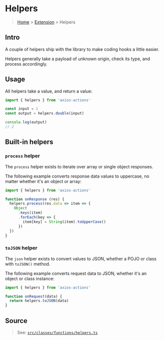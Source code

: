 # Helpers

> [Home](../README.md) &gt; [Extension](README.md) &gt; Helpers

## Intro

A couple of helpers ship with the library to make coding hooks a little easier.

Helpers generally take a payload of unknown origin, check its type, and process accordingly.

## Usage

All helpers take a value, and return a value:

```js
import { helpers } from 'axios-actions'

const input = 1
const output = helpers.double(input)

console.log(output)
// 2
```

## Built-in helpers

### `process` helper

The `process` helper exists to iterate over array or single object responses.

The following example converts response data values to uppercase, no matter whether it's an object or array:

```js
import { helpers } from 'axios-actions'

function onResponse (res) {
  helpers.process(res.data => item => {
    Object
      .keys(item)
      .forEach(key => {
        item[key] = String(item).toUpperCase()
      })
  })
}
```

### `toJSON` helper

The `json` helper exists to convert values to JSON, whether a POJO or class with `toJSON()` method.

The following example converts request data to JSON, whether it's an object or class instance:

```js
import { helpers } from 'axios-actions'

function onRequest(data) {
  return helpers.toJSON(data)
}
```

## Source

> See: [`src/classes/functions/helpers.ts`](https://github.com/davestewart/axios-actions/blob/master/src/functions/helpers.ts)

